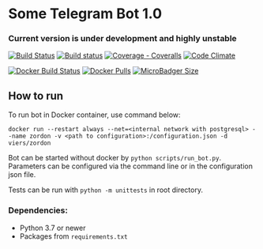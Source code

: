 # Some Telegram Bot 1.0

### Current version is under development and highly unstable

[![Build Status](https://travis-ci.org/KrusnikViers/Zordon.svg)](https://travis-ci.org/KrusnikViers/Zordon)
[![Build status](https://ci.appveyor.com/api/projects/status/5ek9c42yy2usr23h?svg=true)](https://ci.appveyor.com/project/KrusnikViers/zordon)
[![Coverage - Coveralls](https://coveralls.io/repos/github/KrusnikViers/Zordon/badge.svg)](https://coveralls.io/github/KrusnikViers/Zordon?branch=master)
[![Code Climate](https://codeclimate.com/github/KrusnikViers/Zordon/badges/gpa.svg)](https://codeclimate.com/github/KrusnikViers/Zordon)

[![Docker Build Status](https://img.shields.io/docker/build/viers/zordon.svg)](https://hub.docker.com/r/viers/zordon/)
[![Docker Pulls](https://img.shields.io/docker/pulls/viers/zordon.svg)](https://hub.docker.com/r/viers/zordon/)
[![MicroBadger Size](https://images.microbadger.com/badges/image/viers/zordon.svg)](https://hub.docker.com/r/viers/zordon/)


## How to run

To run bot in Docker container, use command below: 

`docker run --restart always --net=<internal network with postgresql> --name zordon -v <path to configuration>:/configuration.json -d viers/zordon`

Bot can be started without docker by `python scripts/run_bot.py`. Parameters can be configured via the command line or in the configuration json file.

Tests can be run with `python -m unittests` in root directory.

### Dependencies:

* Python 3.7 or newer
* Packages from `requirements.txt`
